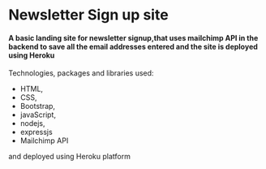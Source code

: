 # Newsletter Sign up site
<h4>A basic landing site for newsletter signup,that uses mailchimp API in the backend to save all the email addresses entered and the site is deployed using Heroku</h4>
<p>Technologies, packages and libraries used:
<ul><li>HTML, </li><li>CSS, </li><li>Bootstrap, </li><li>javaScript, </li><li>nodejs, </li><li>expressjs</li>
<li>Mailchimp API </li></ul></p><p>and deployed using Heroku platform</p>
